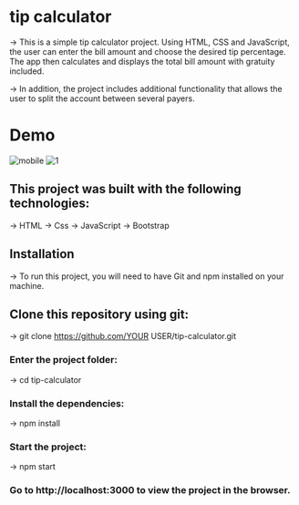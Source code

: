 # tip calculator
-> This is a simple tip calculator project. Using HTML, CSS and JavaScript, the user can enter the bill amount and choose the desired tip percentage. The app then calculates and displays the total bill amount with gratuity included.

-> In addition, the project includes additional functionality that allows the user to split the account between several payers.

# Demo
![mobile](https://user-images.githubusercontent.com/122818137/214058608-5691c552-3f91-4c20-9c2f-635f90d891e8.png)
![1](https://user-images.githubusercontent.com/122818137/214058629-393f7b47-8618-436f-9df4-b99e65cd478d.png)
## This project was built with the following technologies:

-> HTML
-> Css
-> JavaScript
-> Bootstrap

## Installation
-> To run this project, you will need to have Git and npm installed on your machine.

## Clone this repository using git:

-> git clone https://github.com/YOUR USER/tip-calculator.git

### Enter the project folder:
-> cd tip-calculator
### Install the dependencies:
-> npm install

### Start the project:
-> npm start
### Go to http://localhost:3000 to view the project in the browser.

